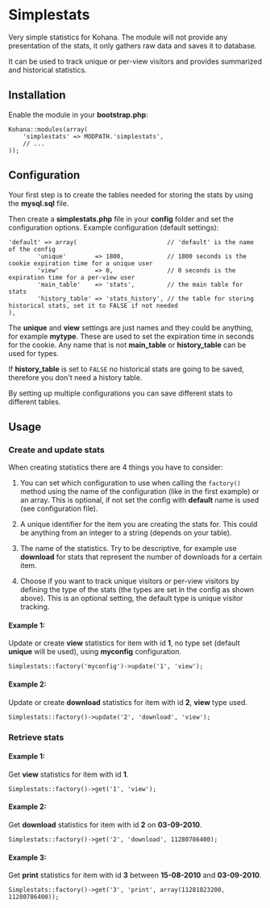 # Simplestats

Very simple statistics for Kohana.
The module will not provide any presentation of the stats, it only gathers raw data and saves it to database.

It can be used to track unique or per-view visitors and provides summarized and historical statistics.

## Installation

Enable the module in your **bootstrap.php**:

	Kohana::modules(array(
		'simplestats' => MODPATH.'simplestats',
		// ...
	));

## Configuration

Your first step is to create the tables needed for storing the stats by using the **mysql.sql** file.

Then create a **simplestats.php** file in your **config** folder and set the configuration options.
Example configuration (default settings):

	'default' => array(                         // 'default' is the name of the config
			'unique'        => 1800,            // 1800 seconds is the cookie expiration time for a unique user
			'view'          => 0,               // 0 seconds is the expiration time for a per-view user
			'main_table'    => 'stats',         // the main table for stats
			'history_table' => 'stats_history', // the table for storing historical stats, set it to FALSE if not needed
	),

The **unique** and **view** settings are just names and they could be anything, for example **mytype**.
These are used to set the expiration time in seconds for the cookie. Any name that is not **main_table** or **history_table** can be used for types.

If **history_table** is set to `FALSE` no historical stats are going to be saved, therefore you don't need a history table.

By setting up multiple configurations you can save different stats to different tables.


## Usage

### Create and update stats

When creating statistics there are 4 things you have to consider:

1. You can set which configuration to use when calling the `factory()` method using the name of the configuration (like in the first example) or an array. This is optional, if not set the config with **default** name is used (see configuration file).

2. A unique identifier for the item you are creating the stats for. This could be anything from an integer to a string (depends on your table).

3. The name of the statistics. Try to be descriptive, for example use **download** for stats that represent the number of downloads for a certain item.

4. Choose if you want to track unique visitors or per-view visitors by defining the type of the stats (the types are set in the config as shown above). This is an optional setting, the default type is unique visitor tracking.


#### Example 1:

Update or create **view** statistics for item with id **1**, no type set (default **unique** will be used), using **myconfig** configuration.

	Simplestats::factory('myconfig')->update('1', 'view');

#### Example 2:

Update or create **download** statistics for item with id **2**, **view** type used.

	Simplestats::factory()->update('2', 'download', 'view');

### Retrieve stats

#### Example 1:

Get **view** statistics for item with id **1**.

	Simplestats::factory()->get('1', 'view');

#### Example 2:

Get **download** statistics for item with id **2** on **03-09-2010**.

	Simplestats::factory()->get('2', 'download', 11280786400);

#### Example 3:

Get **print** statistics for item with id **3** between **15-08-2010** and **03-09-2010**.

	Simplestats::factory()->get('3', 'print', array(11281823200, 11280786400));